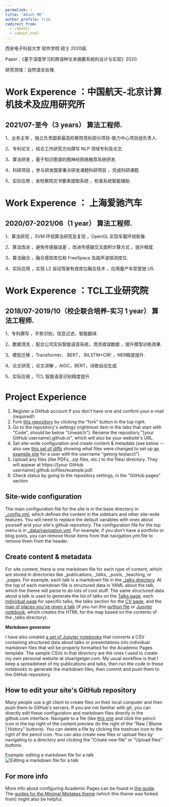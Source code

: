 ```yaml
---
permalink: /
title: "About ME"
author_profile: true
redirect_from: 
  - /about/
  - /about.html
---
```


西安电子科技大学 软件学院 硕士 2020级. 

Paper：《基于深度学习的跨语种文本摘要系统的设计与实现》2020.

研究领域：自然语言处理.


Work Experence ：中国航天-北京计算机技术及应用研究所
======
2021/07-至今（3 years）                     算法工程师.
------

1、业务主导 ，独立负责国家最高检察院竞标部分项目-能力中心项目组负责人.

2、专利论文 ，结合工作研究方向撰写 NLP 领域专利及论文.

3、算法研发 ，基于知识图谱的图神经网络推荐系统研发.

4、科研项目 ，参与研发国家重点研发课题科研项目 ，完成科研课题.

5、实际应用 ，省检察院文书要素提取系统 ，检查系统智能辅助.


Work Experence ： 上海爱驰汽车 
======
2020/07-2021/06（1 year）                  算法工程师.
------

1、算法研究 ，SVM 环视算法研究及复现 ，OpenGL 实现车载环视影像.

2、算法改进 ，避免传感器误差 ，改进传感器交叉面积计算方式 ，提升精度.

3、算法融合 ，融合感知库位和 FreeSpace 及超声波探测库位.

4、实际应用 ，实现 L2 自动驾驶有效库位融合技术 ，应用量产车型爱驰 U5.


Work Experence ：TCL工业研究院 
======
2018/07-2019/10（校企联合培养-实习 1 year）  算法工程师.
------

1、专利撰写 ，手势识别，信息过滤，智能翻译.

2、数据清洗 ，配合公司实际智能语音系统，清洗错误数据 ，提升模型训练效果.

3、模型迁移 ，Transformer、 BERT， BiLSTM+CRF ，NER精度提升.

4、论文研究 ，论文讲解 ，AIGC，BERT，诗歌自动生成.

5、实际应用 ，TCL 智能语音识别精度提升.


Project Experience
======
1. Register a GitHub account if you don't have one and confirm your e-mail (required!)
1. Fork [this repository](https://github.com/academicpages/academicpages.github.io) by clicking the "fork" button in the top right. 
1. Go to the repository's settings (rightmost item in the tabs that start with "Code", should be below "Unwatch"). Rename the repository "[your GitHub username].github.io", which will also be your website's URL.
1. Set site-wide configuration and create content & metadata (see below -- also see [this set of diffs](http://archive.is/3TPas) showing what files were changed to set up [an example site](https://getorg-testacct.github.io) for a user with the username "getorg-testacct")
1. Upload any files (like PDFs, .zip files, etc.) to the files/ directory. They will appear at https://[your GitHub username].github.io/files/example.pdf.  
1. Check status by going to the repository settings, in the "GitHub pages" section

Site-wide configuration
------
The main configuration file for the site is in the base directory in [_config.yml](https://github.com/academicpages/academicpages.github.io/blob/master/_config.yml), which defines the content in the sidebars and other site-wide features. You will need to replace the default variables with ones about yourself and your site's github repository. The configuration file for the top menu is in [_data/navigation.yml](https://github.com/academicpages/academicpages.github.io/blob/master/_data/navigation.yml). For example, if you don't have a portfolio or blog posts, you can remove those items from that navigation.yml file to remove them from the header. 

Create content & metadata
------
For site content, there is one markdown file for each type of content, which are stored in directories like _publications, _talks, _posts, _teaching, or _pages. For example, each talk is a markdown file in the [_talks directory](https://github.com/academicpages/academicpages.github.io/tree/master/_talks). At the top of each markdown file is structured data in YAML about the talk, which the theme will parse to do lots of cool stuff. The same structured data about a talk is used to generate the list of talks on the [Talks page](https://academicpages.github.io/talks), each [individual page](https://academicpages.github.io/talks/2012-03-01-talk-1) for specific talks, the talks section for the [CV page](https://academicpages.github.io/cv), and the [map of places you've given a talk](https://academicpages.github.io/talkmap.html) (if you run this [python file](https://github.com/academicpages/academicpages.github.io/blob/master/talkmap.py) or [Jupyter notebook](https://github.com/academicpages/academicpages.github.io/blob/master/talkmap.ipynb), which creates the HTML for the map based on the contents of the _talks directory).

**Markdown generator**

I have also created [a set of Jupyter notebooks](https://github.com/academicpages/academicpages.github.io/tree/master/markdown_generator
) that converts a CSV containing structured data about talks or presentations into individual markdown files that will be properly formatted for the Academic Pages template. The sample CSVs in that directory are the ones I used to create my own personal website at stuartgeiger.com. My usual workflow is that I keep a spreadsheet of my publications and talks, then run the code in these notebooks to generate the markdown files, then commit and push them to the GitHub repository.

How to edit your site's GitHub repository
------
Many people use a git client to create files on their local computer and then push them to GitHub's servers. If you are not familiar with git, you can directly edit these configuration and markdown files directly in the github.com interface. Navigate to a file (like [this one](https://github.com/academicpages/academicpages.github.io/blob/master/_talks/2012-03-01-talk-1.md) and click the pencil icon in the top right of the content preview (to the right of the "Raw | Blame | History" buttons). You can delete a file by clicking the trashcan icon to the right of the pencil icon. You can also create new files or upload files by navigating to a directory and clicking the "Create new file" or "Upload files" buttons. 

Example: editing a markdown file for a talk
![Editing a markdown file for a talk](/images/editing-talk.png)

For more info
------
More info about configuring Academic Pages can be found in [the guide](https://academicpages.github.io/markdown/). The [guides for the Minimal Mistakes theme](https://mmistakes.github.io/minimal-mistakes/docs/configuration/) (which this theme was forked from) might also be helpful.
